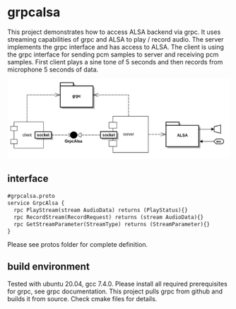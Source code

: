 # grpcalsa
This project demonstrates how to access ALSA backend via grpc. It uses streaming capabilities of grpc and ALSA to play / record audio. The server implements the grpc interface and has access to ALSA. The client is using the grpc interface for sending pcm samples to server and receiving pcm samples. First client plays a sine tone of 5 seconds and then records from microphone 5 seconds of data.

![Architecture](/doc/architecture.png)

## interface
```
#grpcalsa.proto
service GrpcAlsa {
  rpc PlayStream(stream AudioData) returns (PlayStatus){}
  rpc RecordStream(RecordRequest) returns (stream AudioData){}
  rpc GetStreamParameter(StreamType) returns (StreamParameter){}
}
```
Please see protos folder for complete definition.

## build environment
Tested with ubuntu 20.04, gcc 7.4.0. Please install all required prerequisites for grpc, see grpc documentation.
This project pulls grpc from github and builds it from source.
Check cmake files for details.